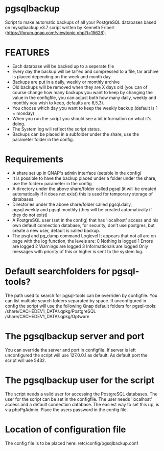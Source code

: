 # pgsqlbackup
Script to make automatic backups of all your PostgreSQL databases based on mysqlbackup v3.7 script written by Kenneth Fribert (https://forum.qnap.com/viewtopic.php?t=15628).

# FEATURES
* Each database will be backed up to a seperate file
* Every day the backup will be tar'ed and compressed to a file, tar archive is placed depending on the week and month day.
* Backups are put in a daily, weekly or monthly archive
* Old backups will be removed when they are X days old (you can of course change how many backups you want to keep by changing the value in the configfile, you can adjust both how many daily, weekly and monthly you wish to keep, defaults are 6,5,3).
* You choose which day you want to keep the weekly backup (default is 1 = monday)
* When you run the script you should see a bit information on what it's doing.
* The System log will reflect the script status.
* Backups can be placed in a subfolder under the share, use the parameter folder in the config.

# Requirements
* A share set up in QNAP's admin interface (setable in the config)
* It is possible to have the backup placed under a folder under the share, use the folder= parameter in the config
* A directory under the above share/folder called pgsql (it will be created automatically if it does not exist) this is used for temporary storage of databases.
* Directories under the above share/folder called pgsql.daily, pgsql.weekly and pgsql.monthly (they will be created automatically if they do not exist)
* A PostgreSQL user (set in the config) that has 'localhost' access and his own default connection database, for security, don't use postgres, but create a new user, default is called backup. 
* The psql and pg_dump command
Loglevel
It appears that not all are on page with the log function, the levels are:
0 Nothing is logged
1 Errors are logged
2 Warnings are logged
3 Informationals are logged
Only messages with priority of this or higher is sent to the system log.

# Default searchfolders for pgsql-tools?
The path used to search for pgsql-tools can be overriden by configfile. You can list multiple search folders separated by space. If unconfigured in config the script will use the 
following Qnap default folders for pgsql-tools: /share/CACHEDEV1_DATA/.qpkg/PostgreSQL /share/CACHEDEV1_DATA/.qpkg/Optware

# The pgsqlbackup server and port
You can override the server and port in configfile. If server is left unconfigured the script will use 127.0.0.1 as default. As default port the script will use 5432.

# The pgsqlbackup user for the script
The script needs a valid user for accessing the PostgreSQL databases. The user for the script can be set in the configfile.
The user needs 'localhost' access and a default connection database. The easiest way to set this up, is via phpPgAdmin.
Place the users password in the config file.

# Location of configuration file
The config file is to be placed here: /etc/config/pgsqlbackup.conf
